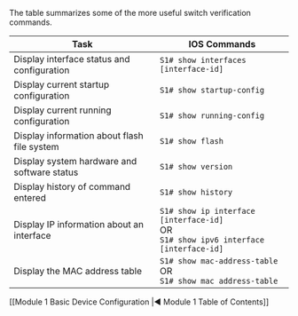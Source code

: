 The table summarizes some of the more useful switch verification commands.

| Task                                        | IOS Commands                                                                             |
| ------------------------------------------- | ---------------------------------------------------------------------------------------- |
| Display interface status and configuration  | `S1# show interfaces [interface-id]`                                                     |
| Display current startup configuration       | `S1# show startup-config`                                                                |
| Display current running configuration       | `S1# show running-config`                                                                |
| Display information about flash file system | `S1# show flash`                                                                         |
| Display system hardware and software status | `S1# show version`                                                                       |
| Display history of command entered          | `S1# show history`                                                                       |
| Display IP information about an interface   | `S1# show ip interface [interface-id]`<br>OR<br>`S1# show ipv6 interface [interface-id]` |
| Display the MAC address table               | `S1# show mac-address-table`<br>OR<br>`S1# show mac address-table`                       |

[[Module 1 Basic Device Configuration |◀ Module 1 Table of Contents]]